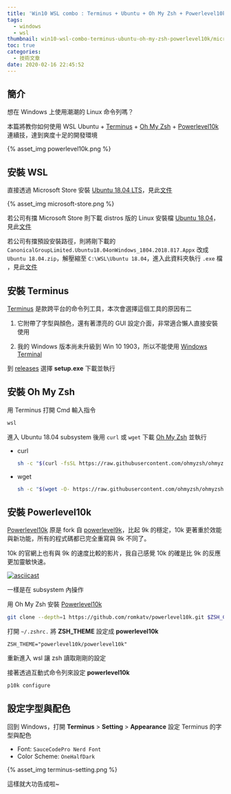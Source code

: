 ```yaml
---
title: 'Win10 WSL combo : Terminus + Ubuntu + Oh My Zsh + Powerlevel10k'
tags:
  - windows
  - wsl
thumbnail: win10-wsl-combo-terminus-ubuntu-oh-my-zsh-powerlevel10k/microsoft-store.png
toc: true
categories:
  - 技術文章
date: 2020-02-16 22:45:52
---
```



## 簡介

想在 Windows 上使用潮潮的 Linux 命令列嗎？

本篇將教你如何使用 WSL Ubuntu + [Terminus](https://github.com/Eugeny/terminus) + [Oh My Zsh](https://github.com/ohmyzsh/ohmyzsh) + [Powerlevel10k](https://github.com/romkatv/powerlevel10k) 連續技，達到爽度十足的開發環境

{% asset_img powerlevel10k.png %}

<!-- more -->

## 安裝 WSL

直接透過 Microsoft Store 安裝 [Ubuntu 18.04 LTS](https://www.microsoft.com/store/apps/9N9TNGVNDL3Q)，見此[文件](https://docs.microsoft.com/en-us/windows/wsl/install-win10)

{% asset_img microsoft-store.png %}

若公司有擋 Microsoft Store 則下載 distros 版的 Linux 安裝檔 [Ubuntu 18.04](https://aka.ms/wsl-ubuntu-1804)，見此[文件](https://docs.microsoft.com/en-us/windows/wsl/install-manual)

若公司有擋預設安裝路徑，則將剛下載的 `CanonicalGroupLimited.Ubuntu18.04onWindows_1804.2018.817.Appx` 改成 `Ubuntu 18.04.zip`，解壓縮至 `C:\WSL\Ubuntu 18.04`，進入此資料夾執行 `.exe` 檔 ，見此[文件](https://docs.microsoft.com/en-us/windows/wsl/install-on-server)

## 安裝 Terminus

[Terminus](https://github.com/Eugeny/terminus) 是款跨平台的命令列工具，本次會選擇這個工具的原因有二

1. 它附帶了字型與顏色，還有著漂亮的 GUI 設定介面，非常適合懶人直接安裝使用

2. 我的 Windows 版本尚未升級到 Win 10 1903，所以不能使用 [Windows Terminal](https://github.com/microsoft/terminal)

到 [releases](https://github.com/Eugeny/terminus/releases/latest) 選擇 **setup.exe** 下載並執行

## 安裝 Oh My Zsh

用 Terminus 打開 Cmd 輸入指令

```sh
wsl
```

進入 Ubuntu 18.04 subsystem 後用 `curl` 或 `wget` 下載 [Oh My Zsh](https://github.com/ohmyzsh/ohmyzsh) 並執行

- curl

  ```sh
  sh -c "$(curl -fsSL https://raw.githubusercontent.com/ohmyzsh/ohmyzsh/master/tools/install.sh)"
  ```

- wget

  ```sh
  sh -c "$(wget -O- https://raw.githubusercontent.com/ohmyzsh/ohmyzsh/master/tools/install.sh)"
  ```

## 安裝 Powerlevel10k

[Powerlevel10k](https://github.com/romkatv/powerlevel10k) 原是 fork 自 [powerlevel9k](https://github.com/Powerlevel9k/powerlevel9k)，比起 9k 的穩定，10k 更著重於效能與新功能，所有的程式碼都已完全重寫與 9k 不同了。

10k 的官網上也有與 9k 的速度比較的影片，我自己感覺 10k 的確是比 9k 的反應更加靈敏快速。

[![asciicast](https://asciinema.org/a/249531.svg)](https://asciinema.org/a/249531)

一樣是在 subsystem 內操作

用 Oh My Zsh 安裝 [Powerlevel10k](https://github.com/romkatv/powerlevel10k#oh-my-zsh)

```sh
git clone --depth=1 https://github.com/romkatv/powerlevel10k.git $ZSH_CUSTOM/themes/powerlevel10k
```

打開 `~/.zshrc.` 將 **ZSH_THEME** 設定成 **powerlevel10k**

```.zshrc
ZSH_THEME="powerlevel10k/powerlevel10k"
```

重新進入 wsl 讓 zsh 讀取剛剛的設定

接著透過互動式命令列來設定 **powerlevel10k**

```sh
p10k configure
```

## 設定字型與配色

回到 Windows，打開 **Terminus** > **Setting** > **Appearance** 設定 Terminus 的字型與配色

- Font: `SauceCodePro Nerd Font`
- Color Scheme: `OneHalfDark`

{% asset_img terminus-setting.png %}

這樣就大功告成啦~
